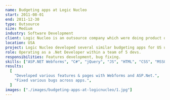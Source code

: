 ```yaml
---
name: Budgeting apps at Logic Nucleo
start: 2011-08-01
end: 2011-12-30
type: Outsource
size: Medium
industry: Software Development
client: Logic Nucleo is an outsource company which were doing product development for US univercities, with mission to track down, visualize and predict budget.
location: USA
project: Logic Nucleo developed several similar budgeting apps for US univercities, with heavily interactive UX, built with .Net, jQuery and Native Javascript scripts.
role: Operating as a .Net Developer within a team of 5 devs.
responsibilities: Features development, bug fixing.
skills: ["ASP.NET Webforms", "C#", "jQuery", "JS", "HTML", "CSS", "MSSQL"]
results:
  [
    "Developed various features & pages with Webforms and ASP.Net.",
    "Fixed various bugs across apps.",
  ]
images: ["./images/budgeting-apps-at-logicnucleo/1.jpg"]
---
```

